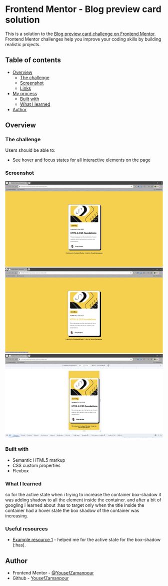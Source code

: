 # Frontend Mentor - Blog preview card solution

This is a solution to the [Blog preview card challenge on Frontend Mentor](https://www.frontendmentor.io/challenges/blog-preview-card-ckPaj01IcS). Frontend Mentor challenges help you improve your coding skills by building realistic projects.

## Table of contents

- [Overview](#overview)
  - [The challenge](#the-challenge)
  - [Screenshot](#screenshot)
  - [Links](#links)
- [My process](#my-process)
  - [Built with](#built-with)
  - [What I learned](#what-i-learned)
- [Author](#author)

## Overview

### The challenge

Users should be able to:

- See hover and focus states for all interactive elements on the page

### Screenshot

![](./screenshot.jpg)
![](./screenshot-active.jpg)
![](./screenshot-mobile.jpg)

### Built with

- Semantic HTML5 markup
- CSS custom properties
- Flexbox

### What I learned

so for the active state when i trying to increase the container box-shadow it was adding shadow to all the element inside the container.
and after a bit of googling i learned about :has to target only when the title inside the container had a hover state the box shadow of the container was increasing.

### Useful resources

- [Example resource 1](https://stackoverflow.com) - helped me for the active state for the box-shadow (:has).

## Author

- Frontend Mentor - [@YousefZamanpour](https://www.frontendmentor.io/profile/YousefZamanpour)
- Github - [YousefZamanpour](https://github.com/YousefZamanpour)
